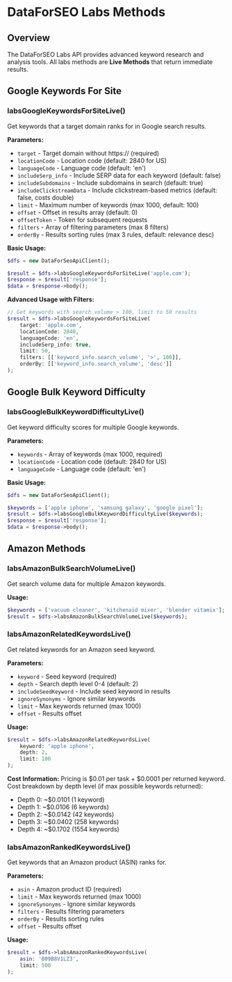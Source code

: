 # DataForSEO Labs Methods

## Overview

The DataForSEO Labs API provides advanced keyword research and analysis tools. All labs methods are **Live Methods** that return immediate results.

## Google Keywords For Site

### labsGoogleKeywordsForSiteLive()

Get keywords that a target domain ranks for in Google search results.

**Parameters:**
- `target` - Target domain without https:// (required)
- `locationCode` - Location code (default: 2840 for US)
- `languageCode` - Language code (default: 'en')
- `includeSerp_info` - Include SERP data for each keyword (default: false)
- `includeSubdomains` - Include subdomains in search (default: true)
- `includeClickstreamData` - Include clickstream-based metrics (default: false, costs double)
- `limit` - Maximum number of keywords (max 1000, default: 100)
- `offset` - Offset in results array (default: 0)
- `offsetToken` - Token for subsequent requests
- `filters` - Array of filtering parameters (max 8 filters)
- `orderBy` - Results sorting rules (max 3 rules, default: relevance desc)

**Basic Usage:**
```php
$dfs = new DataForSeoApiClient();

$result = $dfs->labsGoogleKeywordsForSiteLive('apple.com');
$response = $result['response'];
$data = $response->body();
```

**Advanced Usage with Filters:**
```php
// Get keywords with search volume > 100, limit to 50 results
$result = $dfs->labsGoogleKeywordsForSiteLive(
    target: 'apple.com',
    locationCode: 2840,
    languageCode: 'en',
    includeSerp_info: true,
    limit: 50,
    filters: [['keyword_info.search_volume', '>', 100]],
    orderBy: [['keyword_info.search_volume', 'desc']]
);
```

## Google Bulk Keyword Difficulty

### labsGoogleBulkKeywordDifficultyLive()

Get keyword difficulty scores for multiple Google keywords.

**Parameters:**
- `keywords` - Array of keywords (max 1000, required)
- `locationCode` - Location code (default: 2840 for US)
- `languageCode` - Language code (default: 'en')

**Basic Usage:**
```php
$dfs = new DataForSeoApiClient();

$keywords = ['apple iphone', 'samsung galaxy', 'google pixel'];
$result = $dfs->labsGoogleBulkKeywordDifficultyLive($keywords);
$response = $result['response'];
$data = $response->body();
```

## Amazon Methods

### labsAmazonBulkSearchVolumeLive()

Get search volume data for multiple Amazon keywords.

**Usage:**
```php
$keywords = ['vacuum cleaner', 'kitchenaid mixer', 'blender vitamix'];
$result = $dfs->labsAmazonBulkSearchVolumeLive($keywords);
```

### labsAmazonRelatedKeywordsLive()

Get related keywords for an Amazon seed keyword.

**Parameters:**
- `keyword` - Seed keyword (required)
- `depth` - Search depth level 0-4 (default: 2)
- `includeSeedKeyword` - Include seed keyword in results
- `ignoreSynonyms` - Ignore similar keywords
- `limit` - Max keywords returned (max 1000)
- `offset` - Results offset

**Usage:**
```php
$result = $dfs->labsAmazonRelatedKeywordsLive(
    keyword: 'apple iphone',
    depth: 2,
    limit: 100
);
```

**Cost Information:**
Pricing is $0.01 per task + $0.0001 per returned keyword. Cost breakdown by depth level (if max possible keywords returned):
- Depth 0: ~$0.0101 (1 keyword)
- Depth 1: ~$0.0106 (6 keywords)  
- Depth 2: ~$0.0142 (42 keywords)
- Depth 3: ~$0.0402 (258 keywords)
- Depth 4: ~$0.1702 (1554 keywords)

### labsAmazonRankedKeywordsLive()

Get keywords that an Amazon product (ASIN) ranks for.

**Parameters:**
- `asin` - Amazon product ID (required)
- `limit` - Max keywords returned (max 1000)
- `ignoreSynonyms` - Ignore similar keywords
- `filters` - Results filtering parameters
- `orderBy` - Results sorting rules
- `offset` - Results offset

**Usage:**
```php
$result = $dfs->labsAmazonRankedKeywordsLive(
    asin: 'B09B8V1LZ3',
    limit: 500
);
```